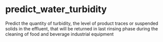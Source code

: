 # predict_water_turbidity
Predict the quantity of turbidity, the level of product traces or suspended solids in the effluent, that will be returned in last rinsing phase during the cleaning of food and beverage industrial equipment
